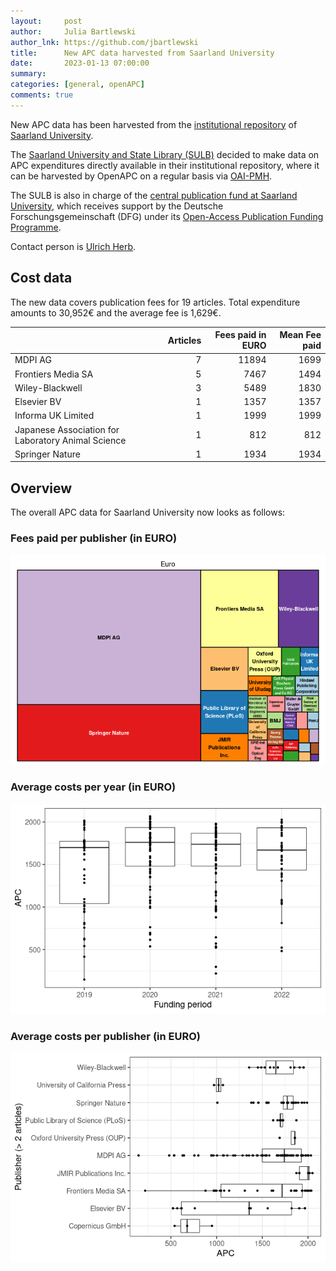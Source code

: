 ```yaml
---
layout:     post
author:     Julia Bartlewski
author_lnk: https://github.com/jbartlewski
title:      New APC data harvested from Saarland University
date:       2023-01-13 07:00:00
summary:    
categories: [general, openAPC]
comments: true
---
```





New APC data has been harvested from the [institutional repository](https://publikationen.sulb.uni-saarland.de/) of [Saarland University](https://www.uni-saarland.de/en/home.html).

The [Saarland University and State Library (SULB)](https://www.sulb.uni-saarland.de/en/) decided to make data on APC expenditures directly available in their institutional repository, where it can be harvested by OpenAPC on a regular basis via [OAI-PMH](https://publikationen.sulb.uni-saarland.de/oai/request?verb=ListRecords&metadataPrefix=openapc&set=openapc).

The SULB is also in charge of the [central publication fund at Saarland University](https://www.sulb.uni-saarland.de/lernen/open-access/open-access-publikationsfonds/), which receives support by the Deutsche Forschungsgemeinschaft (DFG) under its [Open-Access Publication Funding Programme](https://www.dfg.de/en/research_funding/programmes/infrastructure/lis/open_access/infrastructure_funding/).

Contact person is [Ulrich Herb](mailto:u.herb@sulb.uni-saarland.de).

## Cost data



The new data covers publication fees for 19 articles. Total expenditure amounts to 30,952€ and the average fee is 1,629€.


|                                                   | Articles| Fees paid in EURO| Mean Fee paid|
|:--------------------------------------------------|--------:|-----------------:|-------------:|
|MDPI AG                                            |        7|             11894|          1699|
|Frontiers Media SA                                 |        5|              7467|          1494|
|Wiley-Blackwell                                    |        3|              5489|          1830|
|Elsevier BV                                        |        1|              1357|          1357|
|Informa UK Limited                                 |        1|              1999|          1999|
|Japanese Association for Laboratory Animal Science |        1|               812|           812|
|Springer Nature                                    |        1|              1934|          1934|

## Overview

The overall APC data for Saarland University now looks as follows:

### Fees paid per publisher (in EURO)

![plot of chunk tree_saarland_2023_01_13_full](/figure/tree_saarland_2023_01_13_full-1.png)

###  Average costs per year (in EURO)

![plot of chunk box_saarland_2023_01_13_year_full](/figure/box_saarland_2023_01_13_year_full-1.png)

###  Average costs per publisher (in EURO)

![plot of chunk box_saarland_2023_01_13_publisher_full](/figure/box_saarland_2023_01_13_publisher_full-1.png)
